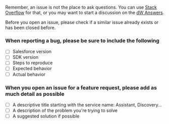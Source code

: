 Remember, an issue is not the place to ask questions. You can use [Stack Overflow](http://stackoverflow.com/questions/tagged/ibm-watson) for that, or you may want to start a discussion on the [dW Answers](https://developer.ibm.com/answers/questions/ask/?topics=watson).

Before you open an issue, please check if a similar issue already exists or has been closed before.

### When reporting a bug, please be sure to include the following

- [ ] Salesforce version
- [ ] SDK version
- [ ] Steps to reproduce
- [ ] Expected behavior
- [ ] Actual behavior

### When you open an issue for a feature request, please add as much detail as possible

- [ ] A descriptive title starting with the service name: Assistant, Discovery...
- [ ] A description of the problem you're trying to solve
- [ ] A suggested solution if possible
